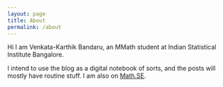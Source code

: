```yaml
---
layout: page
title: About
permalink: /about
---
```


Hi I am Venkata-Karthik Bandaru, an MMath student at Indian Statistical Institute Bangalore. 

I intend to use the blog as a digital notebook of sorts, and the posts will mostly have routine stuff. I am also on [Math.SE](https://math.stackexchange.com/users/303300/).
